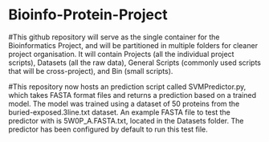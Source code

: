 # Bioinfo-Protein-Project

#This github repository will serve as the single container for the Bioinformatics Project, and will be partitioned in multiple folders for cleaner project organisation. It will contain Projects (all the individual project scripts), Datasets (all the raw data), General Scripts (commonly used scripts that will be cross-project), and Bin (small scripts). 

#This repository now hosts an prediction script called SVMPredictor.py, which takes FASTA format files and returns a prediction based on a trained model. The model was trained using a dataset of 50 proteins from the buried-exposed.3line.txt dataset. An example FASTA file to test the predictor with is 5W0P_A.FASTA.txt, located in the Datasets folder. The predictor has been configured by default to run this test file.
